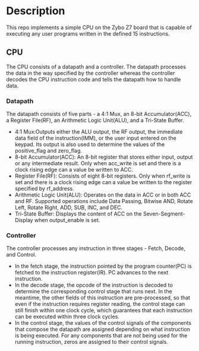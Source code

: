 # Description
This repo implements a simple CPU on the Zybo Z7 board that is capable of executing any user programs written in the defined 15 instructions.
## CPU
The CPU consists of a datapath and a controller. The datapath processes the data in the way specified by the controller whereas the controller decodes the CPU instruction code and tells the datapath how to handle data.
### Datapath
The datapath consists of five parts - a 4\:1 Mux, an 8-bit Accumulator\(ACC\), a Register File\(RF\), an Arithmetic Logic Unit\(ALU\), and a Tri-State Buffer.
- 4\:1 Mux\:Outputs either the ALU output, the RF output, the immediate data field of the instruction\(IMM\), or the user input entered on the keypad. Its output is also used to determine the values of the positive\_flag and zero_flag.
- 8-bit Accumulator\(ACC\)\: An 8-bit register that stores either input, output or any intermediate result. Only when acc\_write is set and there is a clock rising edge can a value be written to ACC.
- Register File\(RF\)\: Consists of eight 8-bit registers. Only when rf\_write is set and there is a clock rising edge can a value be written to the register specified by rf\_address.
- Arithmetic Logic Unit\(ALU\)\: Operates on the data in ACC or in both ACC and RF. Supported operations include Data Passing, Bitwise AND, Rotate Left, Rotate Right, ADD, SUB, INC, and DEC.
- Tri-State Buffer\: Displays the content of ACC on the Seven-Segment-Display when output\_enable is set.
### Controller
The controller processes any instruction in three stages - Fetch, Decode, and Control.
- In the fetch stage, the instruction pointed by the program counter\(PC\) is fetched to the instruction register\(IR\). PC advances to the next instruction.
- In the decode stage, the opcode of the instruction is decoded to determine the corresponding control stage that runs next. In the meantime, the other fields of this instruction are pre-processed, so that even if the instruction requires register reading, the control stage can still finish within one clock cycle, which guarantees that each instruction can be executed within three clock cycles.
- In the control stage, the values of the control signals of the components that compose the datapath are assigned depending on what instruction is being executed. For any components that are not being used for the running instruction, zeros are assigned to their control signals.
